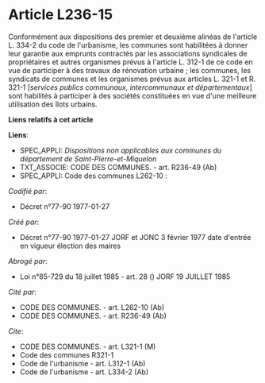 # Article L236-15

Conformément aux dispositions des premier et deuxième alinéas de l'article L. 334-2 du code de l'urbanisme, les communes sont
habilitées à donner leur garantie aux emprunts contractés par les associations syndicales de propriétaires et autres
organismes prévus à l'article L. 312-1 de ce code en vue de participer à des travaux de rénovation urbaine ; les communes,
les syndicats de communes et les organismes prévus aux articles L. 321-1 et R. 321-1 [*services publics communaux,
intercommunaux et départementaux*] sont habilités à participer à des sociétés constituées en vue d'une meilleure utilisation
des îlots urbains.

**Liens relatifs à cet article**

**Liens**:

  - SPEC_APPLI: *Dispositions non applicables aux communes du département de Saint-Pierre-et-Miquelon*
  - TXT_ASSOCIE: CODE DES COMMUNES. - art. R236-49 (Ab)
  - SPEC_APPLI: Code des communes L262-10 :

_Codifié par_:

  - Décret n°77-90 1977-01-27

_Créé par_:

  - Décret n°77-90 1977-01-27 JORF et JONC 3 février 1977 date d'entrée en vigueur élection des maires

_Abrogé par_:

  - Loi n°85-729 du 18 juillet 1985 - art. 28 () JORF 19 JUILLET 1985

_Cité par_:

  - CODE DES COMMUNES. - art. L262-10 (Ab)
  - CODE DES COMMUNES. - art. R236-49 (Ab)

_Cite_:

  - CODE DES COMMUNES. - art. L321-1 (M)
  - Code des communes R321-1
  - Code de l'urbanisme - art. L312-1 (Ab)
  - Code de l'urbanisme - art. L334-2 (Ab)
